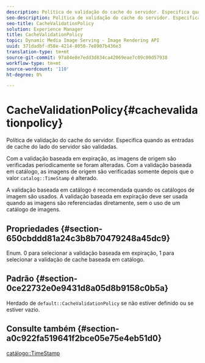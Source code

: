 ```yaml
---
description: Política de validação do cache do servidor. Especifica quando as entradas de cache do lado do servidor são validadas.
seo-description: Política de validação do cache do servidor. Especifica quando as entradas de cache do lado do servidor são validadas.
seo-title: CacheValidationPolicy
solution: Experience Manager
title: CacheValidationPolicy
topic: Dynamic Media Image Serving - Image Rendering API
uuid: 371dadbf-d58e-4214-8050-7e8907b436e3
translation-type: tm+mt
source-git-commit: 97a84e8e7edd3d834ca42069eae7c09c00d57938
workflow-type: tm+mt
source-wordcount: '110'
ht-degree: 0%

---
```



# CacheValidationPolicy{#cachevalidationpolicy}

Política de validação do cache do servidor. Especifica quando as entradas de cache do lado do servidor são validadas.

Com a validação baseada em expiração, as imagens de origem são verificadas periodicamente se foram alteradas. Com a validação baseada em catálogo, as imagens de origem são verificadas somente depois que o valor `catalog::TimeStamp` é alterado.

A validação baseada em catálogo é recomendada quando os catálogos de imagem são usados. A validação baseada em expiração deve ser usada quando as imagens são referenciadas diretamente, sem o uso de um catálogo de imagens.

## Propriedades {#section-650cbddd81a24c3b8b70479248a45dc9}

Enum. 0 para selecionar a validação baseada em expiração, 1 para selecionar a validação de cache baseada em catálogo.

## Padrão {#section-0ce22732e0e9431d8a05d8b9158c0b5a}

Herdado de `default::CacheValidationPolicy` se não estiver definido ou se estiver vazio.

## Consulte também {#section-a0c922fa519641f2bce05e75e4eb51d0}

[catálogo::TimeStamp](../../../../../is-api/image-catalog/image-serving-api-ref/c-image-catalog-reference/c-image-svg-data-reference/c-svg-data-reference/r-timestamp-svg.md#reference-59a27b72f4cb4a53a3baba83214c4ded)
